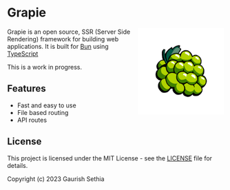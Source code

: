 # Grapie 

<img align="right" src=".github/logo.png" width="200" height="200" alt="Grapie logo">

Grapie is an open source, SSR (Server Side Rendering) framework for building web applications. 
It is built for [Bun](https://bun.sh) using [TypeScript](https://www.typescriptlang.org)

This is a work in progress.

## Features

- Fast and easy to use
- File based routing
- API routes

## License

This project is licensed under the MIT License - see the [LICENSE](https://github.com/gaurishhs/grapie/tree/main/LICENSE) file for details. 

Copyright (c) 2023 Gaurish Sethia
